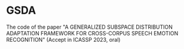 # GSDA
The code of the paper "A GENERALIZED SUBSPACE DISTRIBUTION ADAPTATION FRAMEWORK FOR CROSS-CORPUS SPEECH EMOTION RECOGNITION" (Accept in ICASSP 2023, oral)
